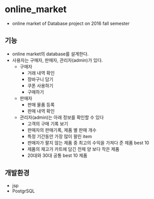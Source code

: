 # online_market
- online market of Database project on 2016 fall semester

## 기능
- online market의 database를 설계한다.
- 사용자는 구매자, 판매자, 관리자(admin)가 있다.
  - 구매자
    - 거래 내역 확인
    - 장바구니 담기
    - 쿠폰 사용하기
    - 구매하기
  - 판매자
    - 판매 물품 등록
    - 판매 내역 확인
  - 관리자(admin)는 아래 정보를 확인할 수 있다
    - 고객의 구매 기록 보기
    - 판매자의 판매기록, 제품 별 판매 개수
    - 특정 기간동안 가장 많이 팔린 item
    - 판매자가 팔지 않는 제품 중 최고의 수익을 가져다 준 제품 best 10
    - 제품의 재고가 카트에 담긴 전체 양 보다 작은 제품
    - 20대와 30대 공통 best 10 제품

## 개발환경
- jsp
- PostgrSQL